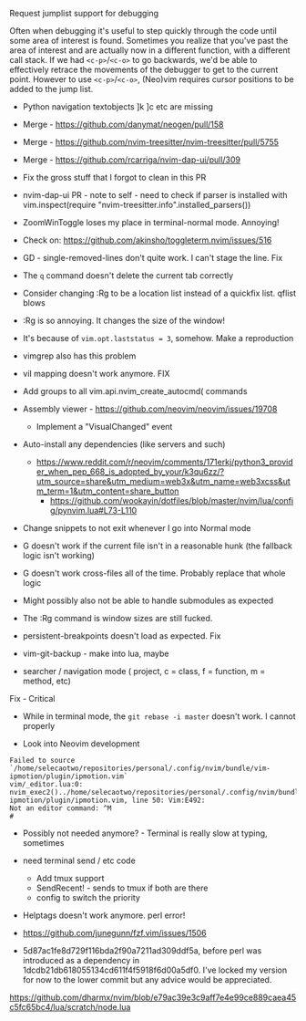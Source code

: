 
Request jumplist support for debugging

Often when debugging it's useful to step quickly through the code until some area of interest is found. Sometimes you realize that you've past the area of interest and are actually now in a different function, with a different call stack. If we had `<c-p>`/`<c-o>` to go backwards, we'd be able to effectively retrace the movements of the debugger to get to the current point. However to use `<c-p>`/`<c-o>`, (Neo)vim requires cursor positions to be added to the jump list.

- Python navigation textobjects ]k ]c etc are missing

- Merge - https://github.com/danymat/neogen/pull/158
- Merge - https://github.com/nvim-treesitter/nvim-treesitter/pull/5755
- Merge - https://github.com/rcarriga/nvim-dap-ui/pull/309
 - Fix the gross stuff that I forgot to clean in this PR
 - nvim-dap-ui PR - note to self - need to check if parser is installed with vim.inspect(require "nvim-treesitter.info".installed_parsers())


- ZoomWinToggle loses my place in terminal-normal mode. Annoying!
 - Check on: https://github.com/akinsho/toggleterm.nvim/issues/516


- <Space>GD - single-removed-lines don't quite work. I can't stage the line. Fix
 - The `q` command doesn't delete the current tab correctly

- Consider changing :Rg to be a location list instead of a quickfix list. qflist blows





- :Rg is so annoying. It changes the size of the window!
 - It's because of `vim.opt.laststatus = 3`, somehow. Make a reproduction
 - vimgrep also has this problem

- viI mapping doesn't work anymore. FIX
- Add groups to all vim.api.nvim_create_autocmd( commands

- Assembly viewer - https://github.com/neovim/neovim/issues/19708
    - Implement a "VisualChanged" event

- Auto-install any dependencies (like servers and such)
    - https://www.reddit.com/r/neovim/comments/171erkj/python3_provider_when_pep_668_is_adopted_by_your/k3qu6zz/?utm_source=share&utm_medium=web3x&utm_name=web3xcss&utm_term=1&utm_content=share_button
        - https://github.com/wookayin/dotfiles/blob/master/nvim/lua/config/pynvim.lua#L73-L110


- Change snippets to not exit whenever I go into Normal mode

- <Space>G doesn't work if the current file isn't in a reasonable hunk (the fallback logic isn't working)
- <Space>G doesn't work cross-files all of the time. Probably replace that whole logic
- Might possibly also not be able to handle submodules as expected

- The :Rg command is window sizes are still fucked.

- persistent-breakpoints doesn't load as expected. Fix
- vim-git-backup - make into lua, maybe
- searcher / navigation mode ( project, c = class, f = function, m = method, etc)


Fix - Critical
- While in terminal mode, the `git rebase -i master` doesn't work. I cannot <ESC> properly


- Look into Neovim development


```
Failed to source `/home/selecaotwo/repositories/personal/.config/nvim/bundle/vim-ipmotion/plugin/ipmotion.vim`
vim/_editor.lua:0: nvim_exec2()../home/selecaotwo/repositories/personal/.config/nvim/bundle/vim-ipmotion/plugin/ipmotion.vim, line 50: Vim:E492:
Not an editor command: ^M
#
```



- Possibly not needed anymore? - Terminal is really slow at typing, sometimes



- need terminal send / etc code
  - Add tmux support
  - SendRecent! - sends to tmux if both are there
   - config to switch the priority






- Helptags doesn't work anymore. perl error!
 - https://github.com/junegunn/fzf.vim/issues/1506
  - 5d87ac1fe8d729f116bda2f90a7211ad309ddf5a, before perl was introduced as a dependency in 1dcdb21db618055134cd611f4f5918f6d00a5df0. I've locked my version for now to the lower commit but any advice would be appreciated.




https://github.com/dharmx/nvim/blob/e79ac39e3c9aff7e4e99ce889caea45c5fc65bc4/lua/scratch/node.lua
